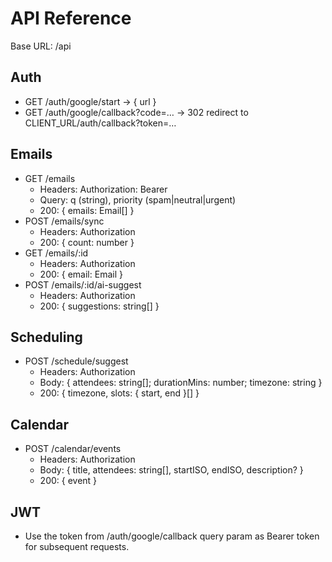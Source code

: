 # API Reference
Base URL: /api

## Auth
- GET /auth/google/start → { url }
- GET /auth/google/callback?code=… → 302 redirect to CLIENT_URL/auth/callback?token=…

## Emails
- GET /emails
  - Headers: Authorization: Bearer <jwt>
  - Query: q (string), priority (spam|neutral|urgent)
  - 200: { emails: Email[] }
- POST /emails/sync
  - Headers: Authorization
  - 200: { count: number }
- GET /emails/:id
  - Headers: Authorization
  - 200: { email: Email }
- POST /emails/:id/ai-suggest
  - Headers: Authorization
  - 200: { suggestions: string[] }

## Scheduling
- POST /schedule/suggest
  - Headers: Authorization
  - Body: { attendees: string[]; durationMins: number; timezone: string }
  - 200: { timezone, slots: { start, end }[] }

## Calendar
- POST /calendar/events
  - Headers: Authorization
  - Body: { title, attendees: string[], startISO, endISO, description? }
  - 200: { event }

## JWT
- Use the token from /auth/google/callback query param as Bearer token for subsequent requests.

